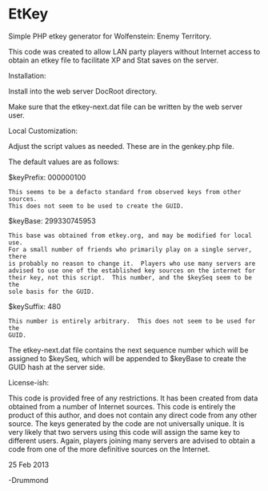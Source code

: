 EtKey
=====


Simple PHP etkey generator for Wolfenstein: Enemy Territory.


This code was created to allow LAN party players without Internet access to
obtain an etkey file to facilitate XP and Stat saves on the server.



Installation:


Install into the web server DocRoot directory.

Make sure that the etkey-next.dat file can be written by the web server user.



Local Customization:


Adjust the script values as needed.  These are in the genkey.php file.


The default values are as follows:


  $keyPrefix: 000000100

    This seems to be a defacto standard from observed keys from other sources.
    This does not seem to be used to create the GUID.


  $keyBase: 299330745953

    This base was obtained from etkey.org, and may be modified for local use.
    For a small number of friends who primarily play on a single server, there
    is probably no reason to change it.  Players who use many servers are 
    advised to use one of the established key sources on the internet for
    their key, not this script.  This number, and the $keySeq seem to be the
    sole basis for the GUID.


  $keySuffix: 480

    This number is entirely arbitrary.  This does not seem to be used for the
    GUID.


The etkey-next.dat file contains the next sequence number which will be 
assigned to $keySeq, which will be appended to $keyBase to create the
GUID hash at the server side.



License-ish:


This code is provided free of any restrictions.  It has been created from data
obtained from a number of Internet sources.  This code is entirely the product
of this author, and does not contain any direct code from any other source.
The keys generated by the code are not universally unique.  It is very likely
that two servers using this code will assign the same key to different users.
Again, players joining many servers are advised to obtain a code from one of
the more definitive sources on the Internet.


25 Feb 2013

-Drummond

